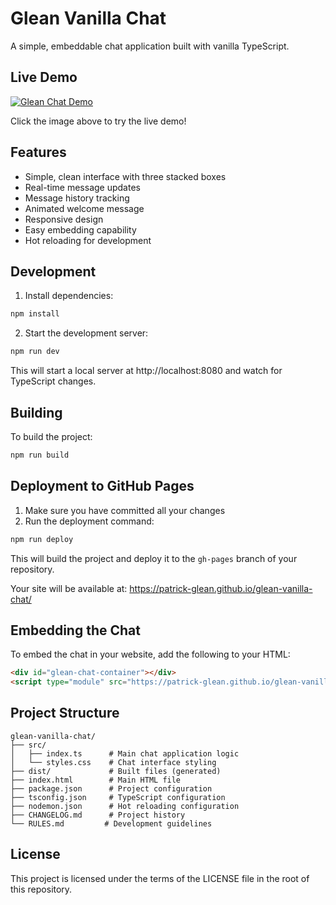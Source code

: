 # Glean Vanilla Chat

A simple, embeddable chat application built with vanilla TypeScript.

## Live Demo

[![Glean Chat Demo](https://patrick-glean.github.io/glean-vanilla-chat/screenshot.png)](https://patrick-glean.github.io/glean-vanilla-chat/)

Click the image above to try the live demo!

## Features

- Simple, clean interface with three stacked boxes
- Real-time message updates
- Message history tracking
- Animated welcome message
- Responsive design
- Easy embedding capability
- Hot reloading for development

## Development

1. Install dependencies:
```bash
npm install
```

2. Start the development server:
```bash
npm run dev
```

This will start a local server at http://localhost:8080 and watch for TypeScript changes.

## Building

To build the project:
```bash
npm run build
```

## Deployment to GitHub Pages

1. Make sure you have committed all your changes
2. Run the deployment command:
```bash
npm run deploy
```

This will build the project and deploy it to the `gh-pages` branch of your repository.

Your site will be available at: https://patrick-glean.github.io/glean-vanilla-chat/

## Embedding the Chat

To embed the chat in your website, add the following to your HTML:

```html
<div id="glean-chat-container"></div>
<script type="module" src="https://patrick-glean.github.io/glean-vanilla-chat/index.js"></script>
```

## Project Structure

```
glean-vanilla-chat/
├── src/
│   ├── index.ts      # Main chat application logic
│   └── styles.css    # Chat interface styling
├── dist/             # Built files (generated)
├── index.html        # Main HTML file
├── package.json      # Project configuration
├── tsconfig.json     # TypeScript configuration
├── nodemon.json      # Hot reloading configuration
├── CHANGELOG.md      # Project history
└── RULES.md         # Development guidelines
```

## License

This project is licensed under the terms of the LICENSE file in the root of this repository.
